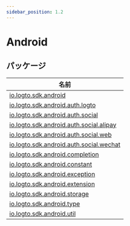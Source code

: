 ```yaml
---
sidebar_position: 1.2
---
```


# Android

## パッケージ

| 名前                                                                                               |
| -------------------------------------------------------------------------------------------------- |
| [io.logto.sdk.android](io.logto.sdk.android/index.md)                                              |
| [io.logto.sdk.android.auth.logto](io.logto.sdk.android.auth.logto/index.md)                        |
| [io.logto.sdk.android.auth.social](io.logto.sdk.android.auth.social/index.md)                      |
| [io.logto.sdk.android.auth.social.alipay](io.logto.sdk.android.auth.social.alipay/index.md)        |
| [io.logto.sdk.android.auth.social.web](io.logto.sdk.android.auth.social.web/index.md)              |
| [io.logto.sdk.android.auth.social.wechat](io.logto.sdk.android.auth.social.wechat/index.md)        |
| [io.logto.sdk.android.completion](io.logto.sdk.android.completion/index.md)                        |
| [io.logto.sdk.android.constant](io.logto.sdk.android.constant/index.md)                            |
| [io.logto.sdk.android.exception](io.logto.sdk.android.exception/index.md)                          |
| [io.logto.sdk.android.extension](io.logto.sdk.android.extension/index.md)                          |
| [io.logto.sdk.android.storage](io.logto.sdk.android.storage/index.md)                              |
| [io.logto.sdk.android.type](io.logto.sdk.android.type/index.md)                                    |
| [io.logto.sdk.android.util](io.logto.sdk.android.util/index.md)                                    |